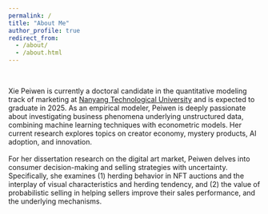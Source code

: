 ```yaml
---
permalink: /
title: "About Me"
author_profile: true
redirect_from: 
  - /about/
  - /about.html
---
```


<p>&nbsp;</p>


Xie Peiwen is currently a doctoral candidate in the quantitative modeling track of marketing at [Nanyang Technological University](https://www.ntu.edu.sg/) and is expected to graduate in 2025. As an empirical modeler, Peiwen is deeply passionate about investigating business phenomena underlying unstructured data, combining machine learning techniques with econometric models. Her current research explores topics on creator economy, mystery products, AI adoption, and innovation. 
<br><br>
For her dissertation research on the digital art market, Peiwen delves into consumer decision-making and selling strategies with uncertainty. Specifically, she examines (1) herding behavior in NFT auctions and the interplay of visual characteristics and herding tendency, and (2) the value of probabilistic selling in helping sellers improve their sales performance, and the underlying mechanisms.

